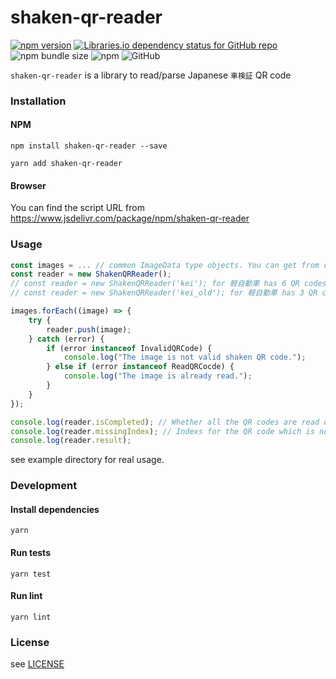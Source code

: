 # shaken-qr-reader
[![npm version](https://badge.fury.io/js/shaken-qr-reader.svg)](https://badge.fury.io/js/shaken-qr-reader)
[![Libraries.io dependency status for GitHub repo](https://img.shields.io/librariesio/github/seibii/shaken-qr-reader.svg)](https://libraries.io/github/seibii/shaken-qr-reader)
![npm bundle size](https://img.shields.io/bundlephobia/min/shaken-qr-reader.svg)
![npm](https://img.shields.io/npm/dt/shaken-qr-reader.svg)
![GitHub](https://img.shields.io/github/license/seibii/shaken-qr-reader.svg)

`shaken-qr-reader` is a library to read/parse Japanese `車検証` QR code 

### Installation
#### NPM

```
npm install shaken-qr-reader --save
```
```
yarn add shaken-qr-reader
```

#### Browser
You can find the script URL from https://www.jsdelivr.com/package/npm/shaken-qr-reader

### Usage

```typescript
const images = ... // common ImageData type objects. You can get from cameras or uploaded files etc...
const reader = new ShakenQRReader(); 
// const reader = new ShakenQRReader('kei'); for 軽自動車 has 6 QR codes
// const reader = new ShakenQRReader('kei_old'); for 軽自動車 has 3 QR codes

images.forEach((image) => {
    try {
        reader.push(image);
    } catch (error) {
        if (error instanceof InvalidQRCode) {
            console.log("The image is not valid shaken QR code.");
        } else if (error instanceof ReadQRCocde) {
            console.log("The image is already read.");
        }
    }
});

console.log(reader.isCompleted); // Whether all the QR codes are read or not
console.log(reader.missingIndex); // Indexs for the QR code which is not read
console.log(reader.result);
```

see example directory for real usage.

### Development 

#### Install dependencies
```
yarn
```

#### Run tests
```
yarn test
```

#### Run lint
```
yarn lint
```

### License

see [LICENSE](./LICENSE)
